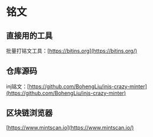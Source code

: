 # 铭文

## 直接用的工具

批量打铭文工具：[https://bitins.org](https://bitins.org/)



## 仓库源码

inj铭文：[https://github.com/BohengLiu/injs-crazy-minter](https://github.com/BohengLiu/injs-crazy-minter)



## 区块链浏览器

[https://www.mintscan.io](https://www.mintscan.io/)
